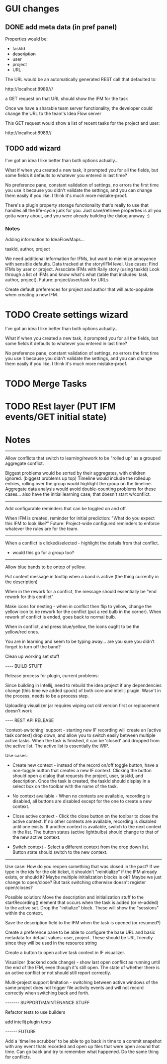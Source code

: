 # GUI changes
## DONE add meta data (in pref panel)

Properties would be:

- taskId
- <strike>description</strike>
- user
- project
- URL

The URL would be an automatically generated REST call that defaulted to:

http://localhost:8989/<project>/<user>/<taskId>

a GET request on that URL should show the IFM for the task

Once we have a sharable team server functionality, the developer could change the URL to the team's Idea Flow server

This GET request would show a list of recent tasks for the project and user:

http://localhost:8989/<project>/<user>

## TODO add wizard
I've got an idea I like better than both options actually...

What if when you created a new task, it prompted you for all the fields, but some fields it defaults to whatever you entered in last time?

No preference pane, constant validation of settings, no errors the first time you use it because you didn't validate the settings, and you can change them easily if you like.  I think it's much more mistake-proof.

There's a plugin property storage functionality that's really to use that handles all the life-cycle junk for you.  Just save/retrieve properties is all you gotta worry about, and you were already building the dialog anyway. :)

### Notes

Adding information to IdeaFlowMaps...

taskId, author, project

We need additional information for IFMs, but want to minimize annoyance with sensible defaults.
Data tracked at the story/IFM level.  Use cases:
Find IFMs by user or project.
Associate IFMs with Rally story (using taskId)
Look through a list of IFMs and know what's what (table that includes: task, author, project).
Future: project/user/task for URLs

Create default preferences for project and author that will auto-populate when creating a new IFM.

# TODO Create settings wizard
I've got an idea I like better than both options actually...

What if when you created a new task, it prompted you for all the fields,
but some fields it defaults to whatever you entered in last time?

No preference pane, constant validation of settings, no errors the first time you use
it because you didn't validate the settings, and you can change them easily if you like.
I think it's much more mistake-proof.

# TODO Merge Tasks
# TODO REst layer (PUT IFM events/GET initial state)
# Notes
---------

Allow conflicts that switch to learning/rework to be "rolled up" as a grouped aggregate conflict.

Biggest problems would be sorted by their aggregates, with children ignored. (biggest problems up top)
Timeline would include the rolledup entries, rolling over the group would highlight the group on the timeline.
Aggregate data analysis would avoid double-counting problems for these cases... also have the initial learning case, that doesn't start w/conflict.

---------

Add configurable reminders that can be toggled on and off.  

When IFM is created, reminder for initial prediction: "What do you expect this IFM to look like?"
Future: Project-wide configured reminders to enforce whatever the rules are for the team.

----------

When a conflict is clicked/selected - highlight the details from that conflict.
- would this go for a group too?

---------

Allow blue bands to be ontop of yellow.

Put content message in tooltip when a band is active (the thing currently in the description)

When in the rework for a conflict, the message should essentially be "end rework for this conflict"

Make icons for nesting - when in conflict then flip to yellow, change the yellow icon to be rework for the conflict (put a red bulb in the corner).
When rework of conflict is ended, goes back to normal bulb.  

When in conflict, and press blue/yellow, the icons ought to be the yellow/red ones.

You are in learning and seem to be typing away... are you sure you didn't forget to turn off the band?







Clean up working set stuff

---- BUILD STUFF

Release process for plugin, current problems:

Since building in Intellij, need to rebuild the idea project if any dependencies change (this time we added spock) of both core and intellij plugin.  Wasn't in the process, needs to be a process step.

Uploading visualizer jar requires wiping out old version first or replacement doesn't work

---- REST API RELEASE

'context-switching' support - starting new IF recording will create an [active task context] drop down, and allow you to switch easily between multiple active tasks.  When the task is finished, it can be 'closed' and dropped from the active list.  The active list is essentially the WIP.

Use cases:

* Create new context - instead of the record on/off toggle button, have a non-toggle button that creates a new IF context.  Clicking the button should open a dialog that requests the project, user, taskId, and description.  Once the task is created, the taskId should display in a select box on the toolbar with the name of the task.

* No context available - When no contexts are available, recording is disabled, all buttons are disabled except for the one to create a new context.

* Close active context - Click the close button on the toolbar to close the active context.  If no other contexts are available, recording is disabled until one exists.  If another context is available, switch to the next context in the list. The button states (active lightbulbs) should change to that of the new active context.

* Switch context - Select a different context from the drop down list.  Button state should switch to the new context.

-----------

Use case: How do you reopen something that was closed in the past?  If we type in the ids for the old ticket, it shouldn't "reinitialize" if the IFM already exists, or should it?  Maybe multiple initialization blocks is ok?  Maybe we just change to open/close?  But task switching otherwise doesn't register open/closes?

Possible solution: Move the description and initialization stuff to the startRecording() element that occurs when the task is added (or re-added) to the active set.  Drop the "initialize" block.  These will show the "sessions" within the context.

Save the description field to the IFM when the task is opened (or resumed?)


Create a preference pane to be able to configure the base URL and basic metadata for default values: user, project.  These should be URL friendly since they will be used in the resource string

Create a button to open active task context in IF visualizer.

Visualizer (backend code change) - show last open conflict as running until the end of the IFM, even though it's still open.  The state of whether there is an active conflict or not should still report correctly.

Multi-project support limitation - switching between active windows of the same project does not trigger file activity events and will not record correctly when switching back and forth.


------- SUPPORT/MAINTENANCE STUFF

Refactor tests to use builders

add intellij plugin tests

------ FUTURE

Add a 'timeline scrubber' to be able to go back in time to a commit snapshot with any event thats recorded and open up files that were open around that time.  Can go back and try to remember what happened.  Do the same thing for conflicts.
